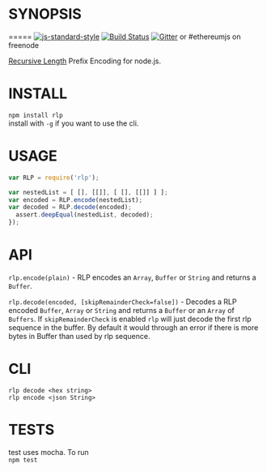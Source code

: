 # SYNOPSIS 
=====
[![js-standard-style](https://cdn.rawgit.com/feross/standard/master/badge.svg)](https://github.com/feross/standard)  [![Build Status](https://travis-ci.org/wanderer/rlp.png?branch=master)](https://travis-ci.org/wanderer/rlp) [![Gitter](https://badges.gitter.im/Join%20Chat.svg)](https://gitter.im/ethereum/ethereumjs-lib?utm_source=badge&utm_medium=badge&utm_campaign=pr-badge) or #ethereumjs on freenode 
 
[Recursive Length](https://github.com/ethereum/wiki/wiki/RLP) Prefix Encoding for node.js.



INSTALL
======
`npm install rlp`   
install with `-g` if you want to use the cli.

USAGE
=======

```javascript
var RLP = require('rlp'); 

var nestedList = [ [], [[]], [ [], [[]] ] ];
var encoded = RLP.encode(nestedList);
var decoded = RLP.decode(encoded);
  assert.deepEqual(nestedList, decoded);
});

```

API
=====
`rlp.encode(plain)` - RLP encodes an `Array`, `Buffer` or `String` and returns a `Buffer`. 

`rlp.decode(encoded, [skipRemainderCheck=false])` - Decodes a RLP encoded `Buffer`, `Array` or `String` and returns a `Buffer` or an `Array` of `Buffers`. If `skipRemainderCheck` is enabled `rlp` will just decode the first rlp sequence in the buffer. By default it would through an error if there is more bytes in Buffer than used by rlp sequence.

CLI
===
`rlp decode <hex string>`   
`rlp encode <json String>`  

TESTS
=====
test uses mocha. To run  
`npm test`
